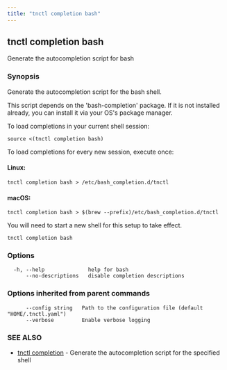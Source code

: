 ```yaml
---
title: "tnctl completion bash"
---
```

## tnctl completion bash

Generate the autocompletion script for bash

### Synopsis

Generate the autocompletion script for the bash shell.

This script depends on the 'bash-completion' package.
If it is not installed already, you can install it via your OS's package manager.

To load completions in your current shell session:

	source <(tnctl completion bash)

To load completions for every new session, execute once:

#### Linux:

	tnctl completion bash > /etc/bash_completion.d/tnctl

#### macOS:

	tnctl completion bash > $(brew --prefix)/etc/bash_completion.d/tnctl

You will need to start a new shell for this setup to take effect.


```
tnctl completion bash
```

### Options

```
  -h, --help              help for bash
      --no-descriptions   disable completion descriptions
```

### Options inherited from parent commands

```
      --config string   Path to the configuration file (default "HOME/.tnctl.yaml")
      --verbose         Enable verbose logging
```

### SEE ALSO

* [tnctl completion](../tnctl_completion)	 - Generate the autocompletion script for the specified shell


